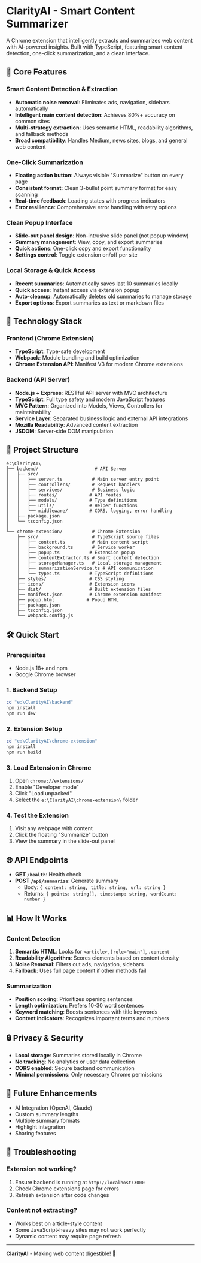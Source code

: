 # ClarityAI - Smart Content Summarizer

A Chrome extension that intelligently extracts and summarizes web content with AI-powered insights. Built with TypeScript, featuring smart content detection, one-click summarization, and a clean interface.

## 🌟 Core Features

### Smart Content Detection & Extraction

- **Automatic noise removal**: Eliminates ads, navigation, sidebars automatically
- **Intelligent main content detection**: Achieves 80%+ accuracy on common sites
- **Multi-strategy extraction**: Uses semantic HTML, readability algorithms, and fallback methods
- **Broad compatibility**: Handles Medium, news sites, blogs, and general web content

### One-Click Summarization

- **Floating action button**: Always visible "Summarize" button on every page
- **Consistent format**: Clean 3-bullet point summary format for easy scanning
- **Real-time feedback**: Loading states with progress indicators
- **Error resilience**: Comprehensive error handling with retry options

### Clean Popup Interface

- **Slide-out panel design**: Non-intrusive slide panel (not popup window)
- **Summary management**: View, copy, and export summaries
- **Quick actions**: One-click copy and export functionality
- **Settings control**: Toggle extension on/off per site

### Local Storage & Quick Access

- **Recent summaries**: Automatically saves last 10 summaries locally
- **Quick access**: Instant access via extension popup
- **Auto-cleanup**: Automatically deletes old summaries to manage storage
- **Export options**: Export summaries as text or markdown files

## 🚀 Technology Stack

### Frontend (Chrome Extension)

- **TypeScript**: Type-safe development
- **Webpack**: Module bundling and build optimization
- **Chrome Extension API**: Manifest V3 for modern Chrome extensions

### Backend (API Server)

- **Node.js + Express**: RESTful API server with MVC architecture
- **TypeScript**: Full type safety and modern JavaScript features
- **MVC Pattern**: Organized into Models, Views, Controllers for maintainability
- **Service Layer**: Separated business logic and external API integrations
- **Mozilla Readability**: Advanced content extraction
- **JSDOM**: Server-side DOM manipulation

## 📁 Project Structure

```
e:\ClarityAI\
├── backend/                     # API Server
│   ├── src/
│   │   ├── server.ts           # Main server entry point
│   │   ├── controllers/        # Request handlers
│   │   ├── services/           # Business logic
│   │   ├── routes/            # API routes
│   │   ├── models/            # Type definitions
│   │   ├── utils/             # Helper functions
│   │   └── middleware/        # CORS, logging, error handling
│   ├── package.json
│   └── tsconfig.json
│
└── chrome-extension/           # Chrome Extension
    ├── src/                    # TypeScript source files
    │   ├── content.ts          # Main content script
    │   ├── background.ts       # Service worker
    │   ├── popup.ts           # Extension popup
    │   ├── contentExtractor.ts # Smart content detection
    │   ├── storageManager.ts   # Local storage management
    │   ├── summarizationService.ts # API communication
    │   └── types.ts           # TypeScript definitions
    ├── styles/                # CSS styling
    ├── icons/                 # Extension icons
    ├── dist/                  # Built extension files
    ├── manifest.json          # Chrome extension manifest
    ├── popup.html            # Popup HTML
    ├── package.json
    ├── tsconfig.json
    └── webpack.config.js
```

## 🛠️ Quick Start

### Prerequisites

- Node.js 18+ and npm
- Google Chrome browser

### 1. Backend Setup

```powershell
cd "e:\ClarityAI\backend"
npm install
npm run dev
```

### 2. Extension Setup

```powershell
cd "e:\ClarityAI\chrome-extension"
npm install
npm run build
```

### 3. Load Extension in Chrome

1. Open `chrome://extensions/`
2. Enable "Developer mode"
3. Click "Load unpacked"
4. Select the `e:\ClarityAI\chrome-extension\` folder

### 4. Test the Extension

1. Visit any webpage with content
2. Click the floating "Summarize" button
3. View the summary in the slide-out panel

## 🌐 API Endpoints

- **GET `/health`**: Health check
- **POST `/api/summarize`**: Generate summary
  - Body: `{ content: string, title: string, url: string }`
  - Returns: `{ points: string[], timestamp: string, wordCount: number }`

## 📊 How It Works

### Content Detection

1. **Semantic HTML**: Looks for `<article>`, `[role="main"]`, `.content`
2. **Readability Algorithm**: Scores elements based on content density
3. **Noise Removal**: Filters out ads, navigation, sidebars
4. **Fallback**: Uses full page content if other methods fail

### Summarization

- **Position scoring**: Prioritizes opening sentences
- **Length optimization**: Prefers 10-30 word sentences
- **Keyword matching**: Boosts sentences with title keywords
- **Content indicators**: Recognizes important terms and numbers

## 🔒 Privacy & Security

- **Local storage**: Summaries stored locally in Chrome
- **No tracking**: No analytics or user data collection
- **CORS enabled**: Secure backend communication
- **Minimal permissions**: Only necessary Chrome permissions

## 🚀 Future Enhancements

- AI Integration (OpenAI, Claude)
- Custom summary lengths
- Multiple summary formats
- Highlight integration
- Sharing features

## 🐛 Troubleshooting

### Extension not working?

1. Ensure backend is running at `http://localhost:3000`
2. Check Chrome extensions page for errors
3. Refresh extension after code changes

### Content not extracting?

- Works best on article-style content
- Some JavaScript-heavy sites may not work perfectly
- Dynamic content may require page refresh

---

**ClarityAI** - Making web content digestible! 🎯
